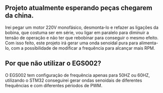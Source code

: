 ## Projeto atualmente esperando peças chegarem da china.

Irei pegar um motor 220V monofásico, desmonta-lo e refazer as ligações da bobina, que costuma ser em série, vou ligar em paralelo para diminuir a tensão de operação e não ter que rebobinar para conseguir o mesmo efeito.
Com isso feito, este projeto irá gerar uma onda senoidal pura para alimenta-lo, com a possibilidade de modificar a frequência para alcançar mais RPM.

## Por que não utilizar o EGS002?
O EGS002 tem configuração de frequência apenas para 50HZ ou 60HZ, utilizando o STM32 conseguirei gerar ondas senoidais de diferentes frequências e com diferentes périodos de PWM.
